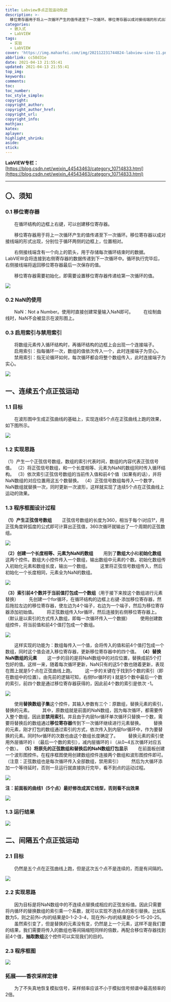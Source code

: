 ```yaml
---
title: Labview多点正弦运动轨迹
description: >-
  移位寄存器用于将上一次循环产生的值传递至下一次循环。移位寄存器以成对接线端的形式出现，分别位于循环两侧的边框上，位置相对。移位寄存器需要初始化，即需要设置移位寄存器传递给第一次循环的值。
categories:
  - 嵌入式
  - LabVIEW
tags:
  - 实验
  - LabVIEW
cover: 'https://img.mahaofei.com/img/202112231744824-labview-sine-11.png'
abbrlink: cc58d31e
date: 2021-04-13 21:55:41
updated: 2021-04-13 21:55:41
top_img:
keywords:
comments:
toc:
toc_number:
toc_style_simple:
copyright:
copyright_author:
copyright_author_href:
copyright_url:
copyright_info:
mathjax:
katex:
aplayer:
highlight_shrink:
aside:
stick:
---
```


**LabVIEW专栏：**[https://blog.csdn.net/weixin_44543463/category_10714833.html](https://blog.csdn.net/weixin_44543463/category_10714833.html)

---
## 〇、须知
### 0.1 移位寄存器
&emsp;&emsp;在循环结构的边框上右键，可以创建移位寄存器。

&emsp;&emsp;移位寄存器用于将上一次循环产生的值传递至下一次循环。移位寄存器以成对接线端的形式出现，分别位于循环两侧的边框上，位置相对。

&emsp;&emsp;右侧接线端含有一个向上的箭头，用于存储每次循环结束时的数据。LabVIEW会将连接到右侧寄存器的数据传递到下一次循环中。循环执行完毕后，右侧接线端将返回移位寄存器最后一次保存的值。

&emsp;&emsp;移位寄存器需要初始化，即需要设置移位寄存器传递给第一次循环的值。

![](https://img.mahaofei.com/img/202112231741015-labview-sine-1.png)



### 0.2 NaN的使用
&emsp;&emsp;NaN：Not a Number。使用时直接创建常量输入NaN即可。
&emsp;&emsp;在绘制曲线时，NaN不会被显示在波形图上。

### 0.3 启用索引与禁用索引
&emsp;&emsp;将数组元素传入循环结构时，再循环结构的边框上会出现一个连接端子。
&emsp;&emsp;启用索引：指每循环一次，数组的值依次传入一个，此时连接端子为空心。
&emsp;&emsp;禁用索引：指无论循环如何，每次循环都会将整个数组传入，此时连接端子为实心。

![](https://img.mahaofei.com/img/202112231741147-labview-sine-2.png)



## 一、连续五个点正弦运动
### 1.1 目标
&emsp;&emsp;在波形图中生成正弦曲线的基础上，实现连续5个点在正弦曲线上跑的效果，如下图所示。

![](https://img.mahaofei.com/img/202112231742682-labview-sine-3.png)



### 1.2 实现思路
（1）产生一个正弦信号数组，数组的索引代表时间，数组的内容代表正弦信号值。
（2）将正弦信号数组，和一个长度相等、元素为NaN的数组同时传入循环结构。
（3）依次索引正弦信号数组的当前传入值和前4个值（如果有的话），并将NaN数组的对应位置用这五个数替换。
（4）正弦信号数组每传入一个数字，NaN数组就替换一次，同时更新一次波形，这样就实现了连续5个点在正弦曲线上运动的效果。
### 1.3 程序框图设计过程
**（1）产生正弦信号数组**
&emsp;&emsp;正弦信号数组的长度为360，相当于每个i对应1°，用正弦角度转弧度的公式即可计算出正弦值，360次循环就输出了一个周期的正弦数组。

![](https://img.mahaofei.com/img/202112231742223-labview-sine-4.png)



**（2）创建一个长度相等、元素为NaN的数组**
&emsp;&emsp;用到了**数组大小**和**初始化数组**这两个控件。数组大小控件传入一个数组，输出数组中元素的个数。初始化数组传入初始化元素和数组长度，输出一个数组。
&emsp;&emsp;这里将正弦信号数组传入，然后初始化一个长度相同，元素全为NaN的数组。

![](https://img.mahaofei.com/img/202112231742973-labview-sine-5.png)



**（3）索引前4个数并于当前值打包成一个数组**（用于接下来按这个数组进行元素替换）
&emsp;&emsp;先创建一个for循环，在循环结构的边框上右键-添加移位寄存器，然后拖拉左边的移位寄存器，使左边为4个端子，右边为一个端子，然后为移位寄存器添加初始值。
&emsp;&emsp;将正弦数组传入for循环，然后连接到右侧移位寄存器上。（默认是以索引的方式传入数组，即每一次循环传入一个数据）
&emsp;&emsp;使用创建数组控件，将当前值和前4个值打包成一个数组。

![](https://img.mahaofei.com/img/202112231743979-labview-sine-6.png)



&emsp;&emsp;这样实现的功能为：数组每传入一个值，会将传入的值和前4个值打包成一个数组，同时这个值会进入移位寄存器，更新移位寄存器中的四个值。
**（4）替换NaN数组的元素**
&emsp;&emsp;这一步的目的是将NaN数组中的对应位置，替换成前5个打包好的值。这样一来，随着每次循环更新，NaN只有的这5个数也随着更新，表现在图上就是5个点在正弦曲线上跑。
&emsp;&emsp;这一步的关键在于找到5个数的索引（即在数组中的位置）。由先前的逻辑可知，右侧for循环的 **i** 就是5个数中最后一个数的索引，前四个数是通过移位寄存器获得的，因此前4个数的索引是依次 -1。

![](https://img.mahaofei.com/img/202112231743676-labview-sine-7.png)



&emsp;&emsp;使用**替换数组子集**这个控件，其输入参数有三个：原数组，替换元素的索引，替换的元素。
&emsp;&emsp;其中，原数组就是前面的NaN数组，因为每次循环，都需要传入整个数组，因此要**禁用索引**。并且由于内层for循环单次循环只替换一个数，需要将替换后的数组通过**移位寄存器**传到下一次循环继续进行元素替换。
&emsp;&emsp;替换的元素，刚才打包的数组通过索引的方式，依次传入到内层for循环中，作为要替换的元素。同时for循环的次数也由这个数组长度确定了。
&emsp;&emsp;替换元素的索引使用外层循环的 i （最后一个数的索引），减内层循环的 i （从0~4五次循环对应五个数）。
**（5）将原先的正弦数组和替换后的NaN数组打包显示**
&emsp;&emsp;在前面板创建一个波形图控件。在程序框图使用创建数组控件连接两个数组和波形图控件即可。（注意：正弦数组也是每次循环传入全部数组，禁用索引）
&emsp;&emsp;然后为大循环添加一个等待延时，否则一旦运行就直接执行完毕，看不到点的运动过程。

![](https://img.mahaofei.com/img/202112231744293-labview-sine-8.png)



**注：前面板的曲线1（5个点）最好修改成其它线型，否则看不出效果**

![](https://img.mahaofei.com/img/202112231744517-labview-sine-9.png)



### 1.3 运行结果
![](https://img.mahaofei.com/img/202112231744382-labview-sine-10.png)



## 二、间隔五个点正弦运动
### 2.1 目标
&emsp;&emsp;仍然是五个点在正弦曲线上跑，但是这次五个点不是连续的，而是有间隔的。

![](https://img.mahaofei.com/img/202112231744824-labview-sine-11.png)



### 2.2 实现思路
&emsp;&emsp;因为目标是将NaN数组中的不连续点替换成相应的正弦坐标值。因此只需要将内循环的替换数组的索引乘一个系数，就可以实现不连续点的索引替换。比如系数为5，则之前外i-内i的结果是0-1-2-3-4，现在外i-内i的结果是0-5-15-20-25。
&emsp;&emsp;虽然索引变了，但是替换的元素没有变，仍然是上一个元素，这样不是我们要的结果，我们需要将传入的数组也等间隔缩短同样的倍数，再配合移位寄存器找到前4个值，**抽取数组**这个控件可以实现我们的目的。
### 2.3 程序框图
![](https://img.mahaofei.com/img/202112231745651-labview-sine-12.png)
### 拓展——香农采样定律
&emsp;&emsp;为了不失真地恢复模拟信号，采样频率应该不小于模拟信号频谱中最高频率的2倍。